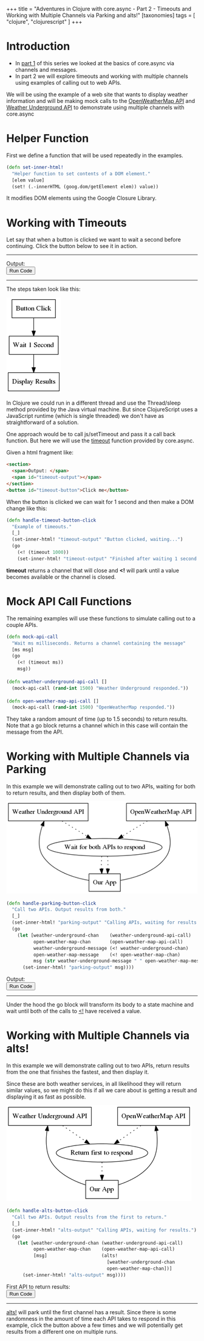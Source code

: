 +++
title = "Adventures in Clojure with core.async - Part 2 - Timeouts and Working with Multiple Channels via Parking and alts!"
[taxonomies]
tags = [ "clojure", "clojurescript" ]
+++


# Introduction

- In [part 1](@/blog/2015-04-15-adventures-with-core-async-part-one-channels-messages.md) of this series we looked at the basics of core.async via channels and messages.
- In part 2 we will explore timeouts and working with multiple channels using examples of calling out to web APIs.


We will be using the example of a web site that wants to display weather information and will be making mock calls to the [OpenWeatherMap API][OpenWeatherMap] and [Weather Underground API][wunderground] to demonstrate using multiple channels with core.async


[OpenWeatherMap]: http://openweathermap.org/api
[wunderground]: http://www.wunderground.com/weather/api

# Helper Function

First we define a function that will be used repeatedly in the examples.

```clojure
(defn set-inner-html!
  "Helper function to set contents of a DOM element."
  [elem value]
  (set! (.-innerHTML (goog.dom/getElement elem)) value))
```

It modifies DOM elements using the Google Closure Library.

# Working with Timeouts

Let say that when a button is clicked we want to wait a second before continuing. Click the button below to see it in action.

---

<section>
<span>Output: </span>
<span id="timeout-output"></span>
</section>
<button id="timeout-button">Run Code</button>

---

The steps taken look like this:

![timeout-diagram](/images/core-async-part-two/timeout.png)

In Clojure we could run in a different thread and use the Thread/sleep method provided by the Java virtual machine. But since ClojureScript uses a JavaScript runtime (which is single threaded) we don't have as straightforward of a solution.

One approach would be to call js/setTimeout and pass it a call back function. But here we will use the [timeout][timeout-function] function provided by core.async.

[timeout-function]: https://clojure.github.io/core.async/#clojure.core.async/timeout


Given a html fragment like:

```html
<section>
  <span>Output: </span>
  <span id="timeout-output"></span>
</section>
<button id="timeout-button">Click me</button>
```

When the button is clicked we can wait for 1 second and then make a DOM change like this:

```clojure
(defn handle-timeout-button-click
  "Example of timeouts."
  [_]
  (set-inner-html! "timeout-output" "Button clicked, waiting...")
  (go
    (<! (timeout 1000))
    (set-inner-html! "timeout-output" "Finished after waiting 1 second.")))
```

**timeout** returns a channel that will close and **<!** will park until a value becomes available or the channel is closed.


# Mock API Call Functions
The remaining examples will use these functions to simulate calling out to a couple APIs.

```clojure
(defn mock-api-call
  "Wait ms milliseconds. Returns a channel containing the message"
  [ms msg]
  (go
    (<! (timeout ms))
    msg))

(defn weather-underground-api-call []
  (mock-api-call (rand-int 1500) "Weather Underground responded."))

(defn open-weather-map-api-call []
  (mock-api-call (rand-int 1500) "OpenWeatherMap responded."))
```

They take a random amount of time (up to 1.5 seconds) to return results. Note that a go block returns a channel which in this case will contain the message from the API.

# Working with Multiple Channels via Parking

In this example we will demonstrate calling out to two APIs, waiting for both to return results, and then display both of them.

![parking-diagram](/images/core-async-part-two/parking.png)

```clojure
(defn handle-parking-button-click
  "Call two APIs. Output results from both."
  [_]
  (set-inner-html! "parking-output" "Calling APIs, waiting for results.")
  (go
    (let [weather-underground-chan    (weather-underground-api-call)
          open-weather-map-chan       (open-weather-map-api-call)
          weather-underground-message (<! weather-underground-chan)
          open-weather-map-message    (<! open-weather-map-chan)
          msg (str weather-underground-message " " open-weather-map-message)]
      (set-inner-html! "parking-output" msg))))
```

<section>
<span>Output: </span>
<span id="parking-output"></span>
</section>
<button id="parking-button">Run Code</button>

---

Under the hood the go block will transform its body to a state machine and wait until both of the calls to [<!][rec-docs] have received a value.

[rec-docs]: https://clojure.github.io/core.async/#clojure.core.async/<!



# Working with Multiple Channels via alts!

In this example we will demonstrate calling out to two APIs, return results from the one that finishes the fastest, and then display it.

Since these are both weather services, in all likelihood they will return similar values, so we might do this if all we care about is getting a result and displaying it as fast as possible.


![alts-diagram](/images/core-async-part-two/alts.png)

```clojure
(defn handle-alts-button-click
  "Call two APIs. Output results from the first to return."
  [_]
  (set-inner-html! "alts-output" "Calling APIs, waiting for results.")
  (go
    (let [weather-underground-chan (weather-underground-api-call)
          open-weather-map-chan    (open-weather-map-api-call)
          [msg]                    (alts!
                                     [weather-underground-chan
                                     open-weather-map-chan])]
      (set-inner-html! "alts-output" msg))))
```

<section>
<span>First API to return results: </span>
<span id="alts-output"></span>
</section>
<button id="alts-button">Run Code</button>

---

[alts!][alts-docs] will park until the first channel has a result. Since there is some randomness in the amount of time each API takes to respond in this example, click the button above a few times and we will potentially get results from a different one on multiple runs.

[alts-docs]: https://clojure.github.io/core.async/#clojure.core.async/alts!


<script src="/js/core-async-examples-part-two.js"> </script>

